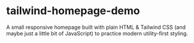 # tailwind-homepage-demo
A small responsive homepage built with plain HTML &amp; Tailwind CSS (and maybe just a little bit of JavaScript) to practice modern utility-first styling.
